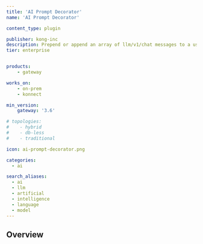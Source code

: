 ```yaml
---
title: 'AI Prompt Decorator'
name: 'AI Prompt Decorator'

content_type: plugin

publisher: kong-inc
description: Prepend or append an array of llm/v1/chat messages to a user's chat history
tier: enterprise


products:
    - gateway

works_on:
    - on-prem
    - konnect

min_version:
    gateway: '3.6'

# topologies:
#    - hybrid
#    - db-less
#    - traditional

icon: ai-prompt-decorator.png

categories:
  - ai

search_aliases:
  - ai
  - llm
  - artificial
  - intelligence
  - language
  - model
---
```


## Overview

